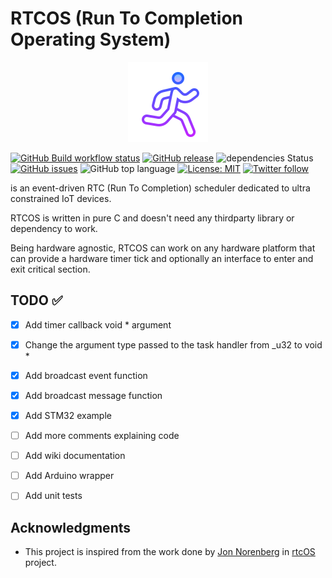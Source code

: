 # RTCOS (Run To Completion Operating System)

<p align="center">
  <img src="https://github.com/kaizoku-oh/rtcos/blob/main/docs/image/logo.png">
</p>

<!-- ![RTCOS logo](https://github.com/kaizoku-oh/rtcos/blob/main/docs/image/logo.png) -->
<!-- ![](https://github.com/<OWNER>/<REPOSITORY>/workflows/<WORKFLOW_NAME>/badge.svg) -->
[![GitHub Build workflow status](https://github.com/kaizoku-oh/rtcos/workflows/Build/badge.svg)](https://github.com/kaizoku-oh/rtcos/actions/workflows/main.yaml)
[![GitHub release](https://img.shields.io/github/v/release/kaizoku-oh/rtcos)](https://github.com/kaizoku-oh/rtcos/releases)
![dependencies Status](https://status.david-dm.org/gh/dwyl/esta.svg)
[![GitHub issues](https://img.shields.io/github/issues/kaizoku-oh/rtcos)](https://github.com/kaizoku-oh/rtcos/issues)
![GitHub top language](https://img.shields.io/github/languages/top/kaizoku-oh/rtcos)
[![License: MIT](https://img.shields.io/badge/License-MIT-blue.svg)](https://github.com/kaizoku-oh/rtcos/blob/main/LICENSE)
[![Twitter follow](https://img.shields.io/twitter/follow/kaizoku_ouh?style=social)](https://twitter.com/kaizoku_ouh)

is an event-driven RTC (Run To Completion) scheduler dedicated to ultra constrained IoT devices.

RTCOS is written in pure C and doesn't need any thirdparty library or dependency to work.

Being hardware agnostic, RTCOS can work on any hardware platform that can provide a hardware timer tick and optionally an interface to enter and exit critical section.

## TODO ✅

- [x] Add timer callback void * argument

- [x] Change the argument type passed to the task handler from _u32 to void *

- [x] Add broadcast event function

- [x] Add broadcast message function

- [x] Add STM32 example

- [ ] Add more comments explaining code

- [ ] Add wiki documentation

- [ ] Add Arduino wrapper

- [ ] Add unit tests

## Acknowledgments
- This project is inspired from the work done by [Jon Norenberg](https://github.com/norenberg99) in [rtcOS](https://github.com/norenberg99/rtcOS) project.
